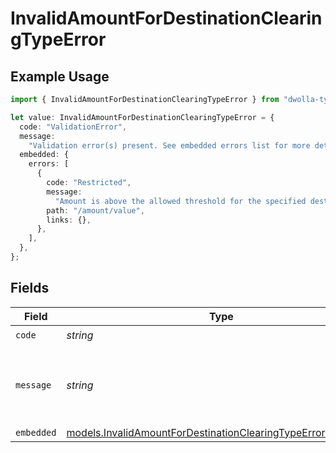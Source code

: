 # InvalidAmountForDestinationClearingTypeError

## Example Usage

```typescript
import { InvalidAmountForDestinationClearingTypeError } from "dwolla-typescript";

let value: InvalidAmountForDestinationClearingTypeError = {
  code: "ValidationError",
  message:
    "Validation error(s) present. See embedded errors list for more details.",
  embedded: {
    errors: [
      {
        code: "Restricted",
        message:
          "Amount is above the allowed threshold for the specified destination clearing type.",
        path: "/amount/value",
        links: {},
      },
    ],
  },
};
```

## Fields

| Field                                                                                                                            | Type                                                                                                                             | Required                                                                                                                         | Description                                                                                                                      | Example                                                                                                                          |
| -------------------------------------------------------------------------------------------------------------------------------- | -------------------------------------------------------------------------------------------------------------------------------- | -------------------------------------------------------------------------------------------------------------------------------- | -------------------------------------------------------------------------------------------------------------------------------- | -------------------------------------------------------------------------------------------------------------------------------- |
| `code`                                                                                                                           | *string*                                                                                                                         | :heavy_check_mark:                                                                                                               | N/A                                                                                                                              | ValidationError                                                                                                                  |
| `message`                                                                                                                        | *string*                                                                                                                         | :heavy_check_mark:                                                                                                               | N/A                                                                                                                              | Validation error(s) present. See embedded errors list for more details.                                                          |
| `embedded`                                                                                                                       | [models.InvalidAmountForDestinationClearingTypeErrorEmbedded](../models/invalidamountfordestinationclearingtypeerrorembedded.md) | :heavy_minus_sign:                                                                                                               | N/A                                                                                                                              |                                                                                                                                  |